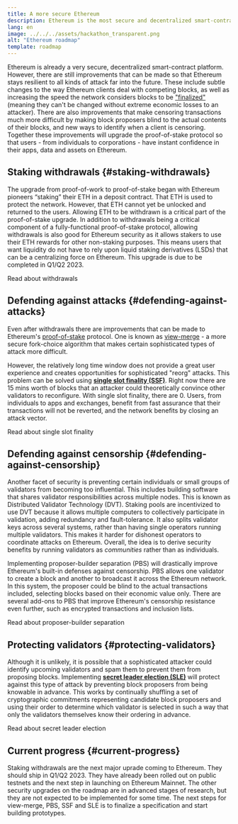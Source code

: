 ```yaml
---
title: A more secure Ethereum
description: Ethereum is the most secure and decentralized smart-contract platform in existence. However, there are still improvements that can be made so that Ethereum stays resilient to any level of attack far into the future.
lang: en
image: ../../../assets/hackathon_transparent.png
alt: "Ethereum roadmap"
template: roadmap
---
```


Ethereum is already a very secure, decentralized smart-contract platform. However, there are still improvements that can be made so that Ethereum stays resilient to all kinds of attack far into the future. These include subtle changes to the way Ethereum clients deal with competing blocks, as well as increasing the speed the network considers blocks to be ["finalized"](/developers/docs/consensus-mechanisms/pos/#finality) (meaning they can't be changed without extreme economic losses to an attacker). There are also improvements that make censoring transactions much more difficult by making block proposers blind to the actual contents of their blocks, and new ways to identify when a client is censoring. Together these improvements will upgrade the proof-of-stake protocol so that users - from individuals to corporations - have instant confidence in their apps, data and assets on Ethereum.

## Staking withdrawals {#staking-withdrawals}

The upgrade from proof-of-work to proof-of-stake began with Ethereum pioneers “staking” their ETH in a deposit contract. That ETH is used to protect the network. However, that ETH cannot yet be unlocked and returned to the users. Allowing ETH to be withdrawn is a critical part of the proof-of-stake upgrade. In addition to withdrawals being a critical component of a fully-functional proof-of-stake protocol, allowing withdrawals is also good for Ethereum security as it allows stakers to use their ETH rewards for other non-staking purposes. This means users that want liquidity do not have to rely upon liquid staking derivatives (LSDs) that can be a centralizing force on Ethereum. This upgrade is due to be completed in Q1/Q2 2023.

<ButtonLink variant="outline-color" to="/staking/withdrawals/">Read about withdrawals</ButtonLink>

## Defending against attacks {#defending-against-attacks}

Even after withdrawals there are improvements that can be made to Ethereum's [proof-of-stake](/developers/docs/consensus-mechanisms/pos/) protocol. One is known as [view-merge](https://ethresear.ch/t/view-merge-as-a-replacement-for-proposer-boost/13739) - a more secure fork-choice algorithm that makes certain sophisticated types of attack more difficult.

However, the relatively long time window does not provide a great user experience and creates opportunities for sophisticated "reorg" attacks. This problem can be solved using [**single slot finality (SSF)**](/roadmap/single-slot-finality). Right now there are 15 mins worth of blocks that an attacker could theoretically convince other validators to reconfigure. With single slot finality, there are 0. Users, from individuals to apps and exchanges, benefit from fast assurance that their transactions will not be reverted, and the network benefits by closing an attack vector.

<ButtonLink variant="outline-color" to="/roadmap/single-slot-finality/">Read about single slot finality</ButtonLink>

## Defending against censorship {#defending-against-censorship}

Another facet of security is preventing certain individuals or small groups of validators from becoming too influential. This includes building software that shares validator responsibilities across multiple nodes. This is known as Distributed Validator Technology (DVT). Staking pools are incentivized to use DVT because it allows multiple computers to collectively participate in validation, adding redundancy and fault-tolerance. It also splits validator keys across several systems, rather than having single operators running multiple validators. This makes it harder for dishonest operators to coordinate attacks on Ethereum. Overall, the idea is to derive security benefits by running validators as _communities_ rather than as individuals.

Implementing proposer-builder separation (PBS) will drastically improve Ethereum's built-in defenses against censorship. PBS allows one validator to create a block and another to broadcast it across the Ethereum network. In this system, the proposer could be blind to the actual transactions included, selecting blocks based on their economic value only. There are several add-ons to PBS that improve Ethereum's censorship resistance even further, such as encrypted transactions and inclusion lists.

<ButtonLink variant="outline-color" to="/roadmap/pbs/">Read about proposer-builder separation</ButtonLink>

## Protecting validators {#protecting-validators}

Although it is unlikely, it is possible that a sophisticated attacker could identify upcoming validators and spam them to prevent them from proposing blocks. Implementing [**secret leader election (SLE)**](/roadmap/secret-leader-election) will protect against this type of attack by preventing block proposers from being knowable in advance. This works by continually shuffling a set of cryptographic commitments representing candidate block proposers and using their order to determine which validator is selected in such a way that only the validators themselves know their ordering in advance.

<ButtonLink variant="outline-color" to="/roadmap/secret-leader-election">Read about secret leader election</ButtonLink>

## Current progress {#current-progress}

Staking withdrawals are the next major uprade coming to Ethereum. They should ship in Q1/Q2 2023. They have already been rolled out on public testnets and the next step in launching on Ethereum Mainnet. The other security upgrades on the roadmap are in advanced stages of research, but they are not expected to be implemented for some time. The next steps for view-merge, PBS, SSF and SLE is to finalize a specification and start building prototypes.
